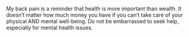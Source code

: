 


My back pain is a reminder that health is more important than wealth. It doesn’t matter how much money you have if you can’t take care of your physical AND mental well-being. Do not be embarrassed to seek help, especially for mental health issues.